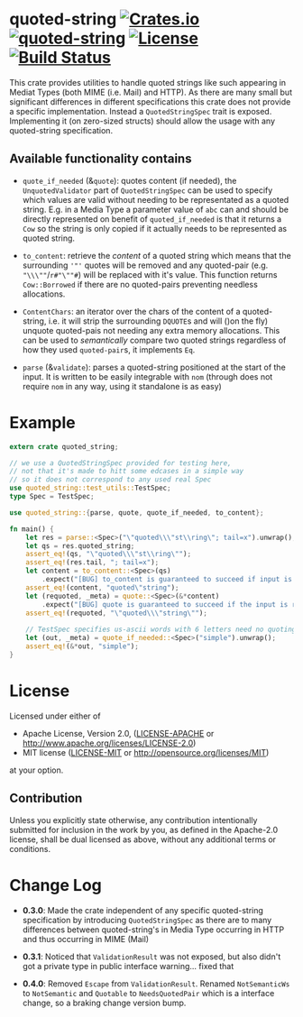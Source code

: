 quoted-string [![Crates.io](https://img.shields.io/crates/v/quoted-string.svg)](https://crates.io/crates/quoted-string) [![quoted-string](https://docs.rs/quoted-string/badge.svg)](https://docs.rs/quoted-string) [![License](https://img.shields.io/badge/License-MIT%2FApache%202.0-blue.svg)](https://opensource.org/licenses/Apache-2.0) [![Build Status](https://travis-ci.org/1aim/quoted-string.svg?branch=master)](https://travis-ci.org/1aim/quoted-string)
=============

This crate provides utilities to handle quoted strings like such appearing
in Mediat Types (both MIME (i.e. Mail) and HTTP). As there are many small but significant
 differences in different specifications this crate does not provide
a specific implementation. Instead a `QuotedStringSpec` trait is
exposed. Implementing it (on zero-sized structs) should allow the
usage with any quoted-string specification.   


Available functionality contains
--------------------------------
- `quote_if_needed` (&`quote`): quotes content (if needed), the `UnquotedValidator` part
  of `QuotedStringSpec` can be used to specify which values are valid without needing 
  to be representated as a quoted string. E.g. in a Media Type a parameter value of `abc` can
  and should be directly represented on benefit of `quoted_if_needed` is that it returns a
  `Cow` so the string is only copied if it actually needs to be represented as quoted string.

- `to_content`: retrieve the _content_ of a quoted string which means that the
  surrounding `'"'` quotes will be removed and any quoted-pair (e.g. `"\\\""`/`r#"\""#`) will be
  replaced with it's value. This function returns `Cow::Borrowed` if there are no quoted-pairs 
  preventing needless allocations. 
 
- `ContentChars`: an iterator over the chars of the content of a quoted-string,
  i.e. it will strip the surrounding `DQUOTE`s and will ()on the fly) unquote
  quoted-pais not needing any extra memory allocations. This can be used to
  _semantically_ compare two quoted strings regardless of how they used
  `quoted-pair`s, it implements `Eq`.
  
- `parse` (&`validate`):  parses a quoted-string positioned at the start of the input.
  It is written to be easily integrable with `nom` (through does not require `nom`
  in any way, using it standalone is as easy)

Example
=======

```rust
extern crate quoted_string;

// we use a QuotedStringSpec provided for testing here, 
// not that it's made to hitt some edcases in a simple way 
// so it does not correspond to any used real Spec
use quoted_string::test_utils::TestSpec;
type Spec = TestSpec;

use quoted_string::{parse, quote, quote_if_needed, to_content};

fn main() {
    let res = parse::<Spec>("\"quoted\\\"st\\ring\"; tail=x").unwrap();
    let qs = res.quoted_string;
    assert_eq!(qs, "\"quoted\\\"st\\ring\"");
    assert_eq!(res.tail, "; tail=x");
    let content = to_content::<Spec>(qs)
        .expect("[BUG] to_content is guaranteed to succeed if input is a valid quoted string");
    assert_eq!(content, "quoted\"string");
    let (requoted, _meta) = quote::<Spec>(&*content)
        .expect("[BUG] quote is guaranteed to succeed if the input is representable in a quoted string");
    assert_eq!(requoted, "\"quoted\\\"string\"");
    
    // TestSpec specifies us-ascii words with 6 letters need no quoting
    let (out, _meta) = quote_if_needed::<Spec>("simple").unwrap();
    assert_eq!(&*out, "simple");
}


```

License
=======
Licensed under either of

 * Apache License, Version 2.0, ([LICENSE-APACHE](LICENSE-APACHE) or http://www.apache.org/licenses/LICENSE-2.0)
 * MIT license ([LICENSE-MIT](LICENSE-MIT) or http://opensource.org/licenses/MIT)

at your option.

Contribution
------------
Unless you explicitly state otherwise, any contribution intentionally submitted
for inclusion in the work by you, as defined in the Apache-2.0 license, shall
be dual licensed as above, without any additional terms or conditions.


Change Log
==========

- **0.3.0**: Made the crate independent of any specific quoted-string specification by
  introducing `QuotedStringSpec` as there are to many differences between quoted-string's
  in Media Type occurring in HTTP and thus occurring in MIME (Mail)
  
- **0.3.1**: Noticed that `ValidationResult` was not exposed, but also didn't got a private
  type in public interface warning... fixed that
  
- **0.4.0**: Removed `Escape` from `ValidationResult`. Renamed `NotSemanticWs` to `NotSemantic`
  and `Quotable` to `NeedsQuotedPair` which is a interface change, so a braking change version
  bump.  